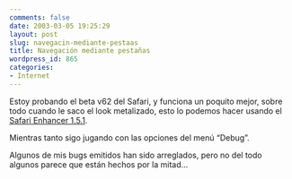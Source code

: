 ```yaml
---
comments: false
date: 2003-03-05 19:25:29
layout: post
slug: navegacin-mediante-pestaas
title: Navegación mediante pestañas
wordpress_id: 865
categories:
- Internet
---
```


Estoy probando el beta v62 del Safari, y funciona un poquito mejor, sobre todo cuando le saco el look metalizado, esto lo podemos hacer usando el [Safari Enhancer 1.5.1](http://www.versiontracker.com/php/dlpage.php?id=17776&kind=1&db=vt3).





Mientras tanto sigo jugando con las opciones del menú “Debug”.





Algunos de mis bugs emitidos han sido arreglados, pero no del todo algunos parece que están hechos por la mitad…




 
